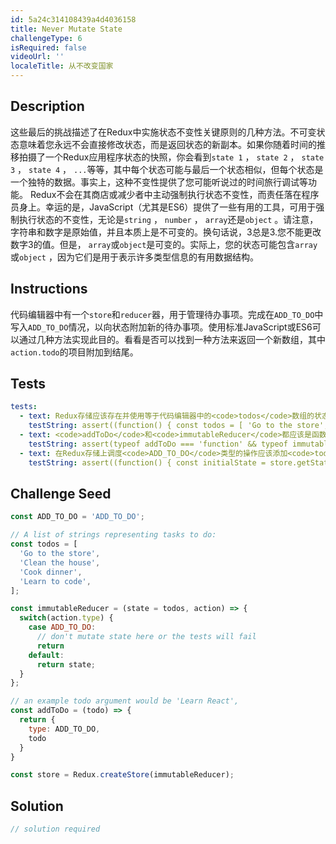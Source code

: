 ```yaml
---
id: 5a24c314108439a4d4036158
title: Never Mutate State
challengeType: 6
isRequired: false
videoUrl: ''
localeTitle: 从不改变国家
---
```


## Description
<section id="description">这些最后的挑战描述了在Redux中实施状态不变性关键原则的几种方法。不可变状态意味着您永远不会直接修改状态，而是返回状态的新副本。如果你随着时间的推移拍摄了一个Redux应用程序状态的快照，你会看到<code>state 1</code> ， <code>state 2</code> ， <code>state 3</code> ， <code>state 4</code> ， <code>...</code>等等，其中每个状态可能与最后一个状态相似，但每个状态是一个独特的数据。事实上，这种不变性提供了您可能听说过的时间旅行调试等功能。 Redux不会在其商店或减少者中主动强制执行状态不变性，而责任落在程序员身上。幸运的是，JavaScript（尤其是ES6）提供了一些有用的工具，可用于强制执行状态的不变性，无论是<code>string</code> ， <code>number</code> ， <code>array</code>还是<code>object</code> 。请注意，字符串和数字是原始值，并且本质上是不可变的。换句话说，3总是3.您不能更改数字3的值。但是， <code>array</code>或<code>object</code>是可变的。实际上，您的状态可能包含<code>array</code>或<code>object</code> ，因为它们是用于表示许多类型信息的有用数据结构。 </section>

## Instructions
<section id="instructions">代码编辑器中有一个<code>store</code>和<code>reducer</code>器，用于管理待办事项。完成在<code>ADD_TO_DO</code>中写入<code>ADD_TO_DO</code>情况，以向状态附加新的待办事项。使用标准JavaScript或ES6可以通过几种方法实现此目的。看看是否可以找到一种方法来返回一个新数组，其中<code>action.todo</code>的项目附加到结尾。 </section>

## Tests
<section id='tests'>

```yml
tests:
  - text: Redux存储应该存在并使用等于代码编辑器中的<code>todos</code>数组的状态进行初始化。
    testString: assert((function() { const todos = [ 'Go to the store', 'Clean the house', 'Cook dinner', 'Learn to code' ]; const initialState = store.getState(); return Array.isArray(initialState) && initialState.join(',') === todos.join(','); })(), 'The Redux store should exist and initialize with a state equal to the <code>todos</code> array in the code editor.');
  - text: <code>addToDo</code>和<code>immutableReducer</code>都应该是函数。
    testString: assert(typeof addToDo === 'function' && typeof immutableReducer === 'function', '<code>addToDo</code> and <code>immutableReducer</code> both should be functions.');
  - text: 在Redux存储上调度<code>ADD_TO_DO</code>类型的操作应该添加<code>todo</code> ，不应该改变状态。
    testString: assert((function() { const initialState = store.getState(); const isFrozen = DeepFreeze(initialState); store.dispatch(addToDo('__TEST__TO__DO__')); const finalState = store.getState(); const expectedState = [ 'Go to the store', 'Clean the house', 'Cook dinner', 'Learn to code', '__TEST__TO__DO__' ]; return( isFrozen && DeepEqual(finalState, expectedState)); })(), 'Dispatching an action of type <code>ADD_TO_DO</code> on the Redux store should add a <code>todo</code> item and should NOT mutate state.');

```

</section>

## Challenge Seed
<section id='challengeSeed'>

<div id='jsx-seed'>

```jsx
const ADD_TO_DO = 'ADD_TO_DO';

// A list of strings representing tasks to do:
const todos = [
  'Go to the store',
  'Clean the house',
  'Cook dinner',
  'Learn to code',
];

const immutableReducer = (state = todos, action) => {
  switch(action.type) {
    case ADD_TO_DO:
      // don't mutate state here or the tests will fail
      return
    default:
      return state;
  }
};

// an example todo argument would be 'Learn React',
const addToDo = (todo) => {
  return {
    type: ADD_TO_DO,
    todo
  }
}

const store = Redux.createStore(immutableReducer);

```

</div>



</section>

## Solution
<section id='solution'>

```js
// solution required
```
</section>
